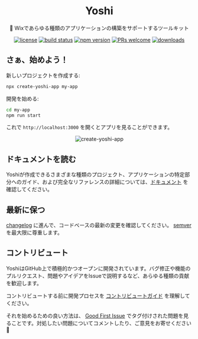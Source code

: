 <h1 align="center">Yoshi</h1>
<p align="center">🐉 Wixであらゆる種類のアプリケーションの構築をサポートするツールキット</p>

<p align="center">
  <a href="LICENSE.md"><img src="https://img.shields.io/badge/license-MIT-blue.svg" alt="license"></a>
  <a href="https://travis-ci.org/wix/yoshi"><img src="https://travis-ci.org/wix/yoshi.svg?branch=master" alt="build status"></a>
  <a href="https://www.npmjs.com/package/yoshi"><img src="https://img.shields.io/npm/v/yoshi.svg" alt="npm version"></a>
  <a href="CONTRIBUTING.md"><img src="https://img.shields.io/badge/PRs-welcome-brightgreen.svg" alt="PRs welcome"></a>
  <a href="https://www.npmjs.com/package/yoshi"><img src="https://img.shields.io/npm/dm/yoshi.svg" alt="downloads"></a>
</p>

## さぁ、始めよう！

新しいプロジェクトを作成する:

```sh
npx create-yoshi-app my-app
```

開発を始める:

```sh
cd my-app
npm run start
```

これで `http://localhost:3000` を開くとアプリを見ることができます。

<p align="center">
  <img src="https://yoshi-assets.surge.sh/create-yoshi-app.gif" alt="create-yoshi-app">
</p>

## ドキュメントを読む

Yoshiが作成できるさまざまな種類のプロジェクト、アプリケーションの特定部分へのガイド、および完全なリファレンスの詳細については、[ドキュメント](https://wix.github.io/yoshi) を確認してください。

## 最新に保つ

[changelog](https://github.com/wix/yoshi/blob/master/CHANGELOG.md) に進んで、コードベースの最新の変更を確認してください。 [semver](https://semver.org) を最大限に尊重します。

## コントリビュート

YoshiはGitHub上で積極的かつオープンに開発されています。バグ修正や機能のプルリクエスト、問題やアイデアをIssueで説明するなど、あらゆる種類の貢献を歓迎します。

コントリビュートする前に開発プロセスを [コントリビュートガイド](https://github.com/wix/yoshi/blob/master/CONTRIBUTING.md) を理解してください。

それを始めるための良い方法は、 [Good First Issue](https://github.com/wix/yoshi/issues?utf8=%E2%9C%93&q=is%3Aissue+is%3Aopen+label%3A%22%F0%9F%91%B6+Good+first+issue%22+) でタグ付けされた問題を見ることです。対処したい問題についてコメントしたり、ご意見をお寄せください🙏
